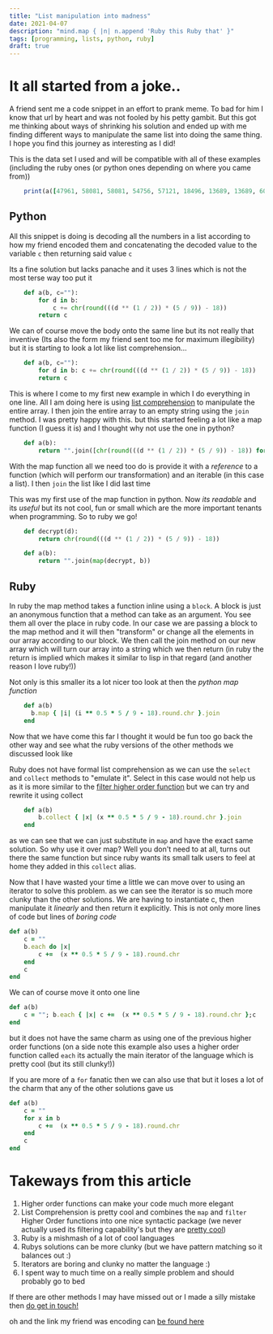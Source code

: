 ```yaml
---
title: "List manipulation into madness"
date: 2021-04-07
description: "mind.map { |n| n.append 'Ruby this Ruby that' }"
tags: [programming, lists, python, ruby]
draft: true
---
```


# It all started from a joke..

A friend sent me a code snippet in an effort to prank meme. To bad for him I
know that url by heart and was not fooled by his petty gambit. But this got
me thinking about ways of shrinking his solution and ended up with me finding
different ways to manipulate the same list into doing the same thing.
I hope you find this journey as interesting as I did!

This is the data set I used and will be compatible with all of these examples
(including the ruby ones (or python ones depending on where you came from))

```ruby
    print(a([47961, 58081, 58081, 54756, 57121, 18496, 13689, 13689, 60516, 60516, 60516, 13225, 62500, 53824, 59049, 58081, 59049, 43264, 45796, 13225, 44100, 53824, 51984, 13689, 60516, 42849, 58081, 44100, 47961, 21025, 59536, 20164, 44944, 31684, 60516, 15876, 60516, 18225, 35721, 47089, 36100, 44100, 31684,])
```

## Python

All this snippet is doing is decoding all the numbers in a list according to how my friend
encoded them and concatenating the decoded value to the variable `c` then
returning said value `c`

Its a fine solution but lacks panache and it uses 3 lines which is not the most terse way
too put it

```python
    def a(b, c=""):
        for d in b:
            c += chr(round(((d ** (1 / 2)) * (5 / 9)) - 18))
        return c
```

We can of course move the body onto the same line but its not really that inventive
(Its also the form my friend sent too me for maximum illegibility) but it is
starting to look a lot like list comprehension...

```python
    def a(b, c=""):
        for d in b: c += chr(round(((d ** (1 / 2)) * (5 / 9)) - 18))
        return c
```

This is where I come to my first new example in which I do everything in one line.
All I am doing here is using [list
comprehension](https://www.w3schools.com/python/python_lists_comprehension.asp)
to manipulate the entire array. I then join the entire array to an empty string
using the `join` method.
I was pretty happy with this. but this started feeling a lot like a map function
(I guess it is) and I thought why not use the one in python?

```python
    def a(b):
        return "".join([chr(round(((d ** (1 / 2)) * (5 / 9)) - 18)) for d in b])
```

With the map function all we need too do is provide it with a _reference_ to a function (which
will perform our transformation) and an iterable (in this case a list). I then
`join` the list like I did last time

This was my first use of the map function in python. Now _its readable_ and its
_useful_ but its not cool, fun or small which are the more important tenants when
programming. So to ruby we go!

```python
    def decrypt(d):
        return chr(round(((d ** (1 / 2)) * (5 / 9)) - 18))

    def a(b):
        return "".join(map(decrypt, b))
```

## Ruby

In ruby the map method takes a function inline using a `block`. A block is just
an anonymous function that a method can take as an argument. You see them all
over the place in ruby code.
In our case we are passing a block to the map
method and it will then "transform" or change all the elements in our array
according to our block. We then call the join method on our new array which will
turn our array into a string which we then return (in ruby the return is implied which makes it similar to lisp in that
regard (and another reason I love ruby!))

Not only is this smaller its a lot nicer too look at then the _python map
function_

```ruby
    def a(b)
      b.map { |i| (i ** 0.5 * 5 / 9 - 18).round.chr }.join
    end
```

Now that we have come this far I thought it would be fun too go back the other
way and see what the ruby versions of the other methods we discussed look like

Ruby does not have formal list comprehension as we can use the `select` and
`collect` methods to "emulate it". Select in this case would not help us as it
is more similar to the [filter higher order
function](https://en.wikipedia.org/wiki/Filter_%28higher-order_function%29) but
we can try and rewrite it using collect

```ruby
    def a(b)
        b.collect { |x| (x ** 0.5 * 5 / 9 - 18).round.chr }.join
    end
```

as we can see that we can just substitute in `map` and have the exact same
solution. So why use it over map? Well you don't need to at all, turns out there
the same function but since ruby wants its small talk users to feel at home they
added in this `collect` alias.

Now that I have wasted your time a little we can
move over to using an iterator to solve this problem. as we can see the iterator
is so much more clunky than the other solutions. We are having to instantiate c,
then manipulate it _linearly_ and then return it explicitly. This is not only
more lines of code but lines of _boring code_

```ruby
def a(b)
    c = ""
    b.each do |x|
        c +=  (x ** 0.5 * 5 / 9 - 18).round.chr
    end
    c
end

```

We can of course move it onto one line

```ruby
def a(b)
    c = ""; b.each { |x| c +=  (x ** 0.5 * 5 / 9 - 18).round.chr };c
end

```

but it does not have the same charm as using one of the previous higher order
functions
(on a side note this example also uses a higher order function called `each` its
actually the main iterator of the language which is pretty cool (but its still
clunky!))

If you are more of a `for` fanatic then we can also use that but it loses a lot
of the charm that any of the other solutions gave us

```ruby
def a(b)
    c = ""
    for x in b
        c +=  (x ** 0.5 * 5 / 9 - 18).round.chr
    end
    c
end
```

# Takeways from this article

1. Higher order functions can make your code much more elegant
2. List Comprehension is pretty cool and combines the `map` and `filter` Higher
   Order functions into one nice syntactic package (we never actually used its
   filtering capability's but they are [pretty
   cool](https://www.w3schools.com/python/python_lists_comprehension.asp))
3. Ruby is a mishmash of a lot of cool languages
4. Rubys solutions can be more clunky (but we have pattern matching so it
   balances out :)
5. Iterators are boring and clunky no matter the language :)
6. I spent way to much time on a really simple problem and should probably go to
   bed

If there are other methods I may have missed out or I made a silly mistake then [do get in
touch!](mailto:jeetelongname@gmail.com)

oh and the link my friend was encoding can [be found here](https://www.youtube.com/watch?v=dQw4w9WgXcQ)
